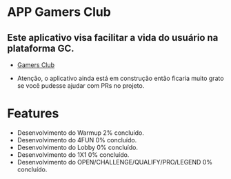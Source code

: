 # APP Gamers Club
## Este aplicativo visa facilitar a vida do usuário na plataforma GC.
- [Gamers Club](https://gamersclub.com.br)

- Atenção, o aplicativo ainda está em construção então ficaria muito grato se você pudesse ajudar com PRs no projeto.

# Features 
- Desenvolvimento do Warmup 2% concluído.
- Desenvolvimento do 4FUN 0% concluído.
- Desenvolvimento do Lobby 0% concluído.
- Desenvolvimento do 1X1 0% concluído.
- Desenvolvimento do OPEN/CHALLENGE/QUALIFY/PRO/LEGEND 0% concluído.
